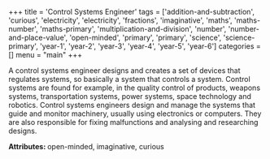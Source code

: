 +++
title = 'Control Systems Engineer'
tags = ['addition-and-subtraction', 'curious', 'electricity', 'electricity', 'fractions', 'imaginative', 'maths', 'maths-number', 'maths-primary', 'multiplication-and-division', 'number', 'number-and-place-value', 'open-minded', 'primary', 'primary', 'science', 'science-primary', 'year-1', 'year-2', 'year-3', 'year-4', 'year-5', 'year-6']
categories = []
menu = "main"
+++

A control systems engineer designs and creates a set of devices that regulates systems, so basically a system that controls a system. Control systems are found for example, in the quality control of products, weapons systems, transportation systems, power systems, space technology and robotics. Control systems engineers design and manage the systems that guide and monitor machinery, usually using electronics or computers. They are also responsible for fixing malfunctions and analysing and researching designs.

<strong>Attributes: </strong>open-minded, imaginative, curious
